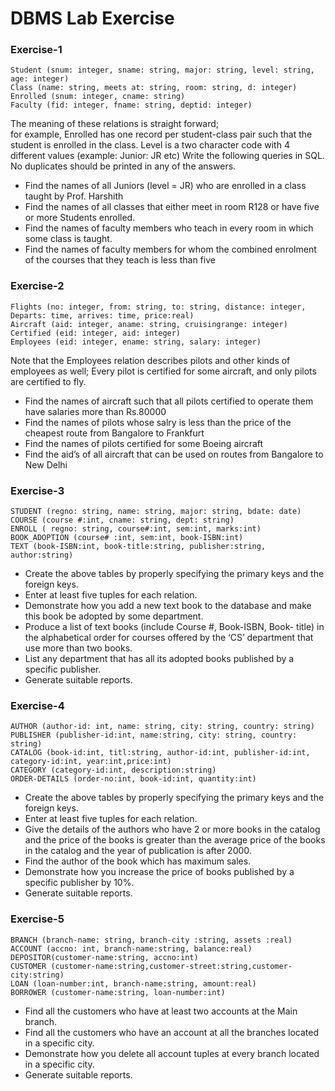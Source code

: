 # DBMS Lab Exercise
### Exercise-1
```
Student (snum: integer, sname: string, major: string, level: string, age: integer)
Class (name: string, meets at: string, room: string, d: integer) 
Enrolled (snum: integer, cname: string)
Faculty (fid: integer, fname: string, deptid: integer)
```
The meaning of these relations is straight forward; <br>for example, Enrolled has one record per student-class pair such that the student is enrolled in the class. Level is a two character code with 4 different values (example: Junior: JR etc)
Write the following queries in SQL. No duplicates should be printed in any of the answers.
*  Find the names of all Juniors (level = JR) who are enrolled in a class taught by Prof. Harshith
* Find the names of all classes that either meet in room R128 or have five or more Students enrolled.
* Find the names of faculty members who teach in every room in which some class is taught.
* Find the names of faculty members for whom the combined enrolment of the courses that they teach is less than five

### Exercise-2
```
Flights (no: integer, from: string, to: string, distance: integer, Departs: time, arrives: time, price:real)
Aircraft (aid: integer, aname: string, cruisingrange: integer)
Certified (eid: integer, aid: integer)
Employees (eid: integer, ename: string, salary: integer)
```
Note that the Employees relation describes pilots and other kinds of employees as well; Every pilot is certified for some aircraft, and only pilots are certified to fly.
*  Find the names of aircraft such that all pilots certified to operate them have salaries more than Rs.80000
*  Find the names of pilots whose salry is less than the price of the cheapest route from Bangalore to Frankfurt
*  Find the names of pilots certified for some Boeing aircraft
*  Find the aid’s of all aircraft that can be used on routes from Bangalore to New Delhi
### Exercise-3
```
STUDENT (regno: string, name: string, major: string, bdate: date)
COURSE (course #:int, cname: string, dept: string) 
ENROLL ( regno: string, course#:int, sem:int, marks:int) 
BOOK_ADOPTION (course# :int, sem:int, book-ISBN:int)
TEXT (book-ISBN:int, book-title:string, publisher:string, author:string)
```
* Create the above tables by properly specifying the primary keys and the foreign keys.
* Enter at least five tuples for each relation.
* Demonstrate how you add a new text book to the database and make this book be adopted by some department.
* Produce a list of text books (include Course #, Book-ISBN, Book- title) in the alphabetical order for courses offered by the ‘CS’ department that use more than two books.
* List any department that has all its adopted books published by a specific publisher.
* Generate suitable reports.
### Exercise-4
```
AUTHOR (author-id: int, name: string, city: string, country: string) 
PUBLISHER (publisher-id:int, name:string, city: string, country: string) 
CATALOG (book-id:int, titl:string, author-id:int, publisher-id:int, category-id:int, year:int,price:int)
CATEGORY (category-id:int, description:string)
ORDER-DETAILS (order-no:int, book-id:int, quantity:int)
```
* Create the above tables by properly specifying the primary keys and the foreign keys.
* Enter at least five tuples for each relation.
* Give the details of the authors who have 2 or more books in the catalog and the price of the books is greater than the average price of the books in the catalog and the year of publication is after 2000.
* Find the author of the book which has maximum sales.
* Demonstrate how you increase the price of books published by a specific publisher by 10%.
* Generate suitable reports.
### Exercise-5
```
BRANCH (branch-name: string, branch-city :string, assets :real) 
ACCOUNT (accno: int, branch-name:string, balance:real) DEPOSITOR(customer-name:string, accno:int)
CUSTOMER (customer-name:string,customer-street:string,customer- city:string)
LOAN (loan-number:int, branch-name:string, amount:real)
BORROWER (customer-name:string, loan-number:int)
```
* Find all the customers who have at least two accounts at the Main branch.
* Find all the customers who have an account at all the branches located in a specific city.
* Demonstrate how you delete all account tuples at every branch located in a specific city.
* Generate suitable reports.

